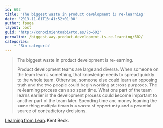 ```yaml
---
id: 602
title: 'The biggest waste in product development is re-learning'
date: '2013-11-01T13:41:52+01:00'
author: fpuga
layout: post
guid: 'http://conocimientoabierto.es/?p=602'
permalink: /biggest-way-product-development-is-re-learning/602/
categories:
    - 'Sin categoría'
---
```


> The biggest waste in product development is re-learning.
> 
> Product development teams are large and diverse. When someone on the team learns something, that knowledge needs to spread quickly to the whole team. Otherwise, someone else could learn an opposing truth and the two people could begin working at cross purposes. The re-learning process can also span time. What one part of the team learns earlier in the development process could become important to another part of the team later. Spending time and money learning the same thing multiple times is a waste of opportunity and a potential source of contradictory decisions.

[Learning from Lean](http://www.threeriversinstitute.org/LearningFromLean.html). Kent Beck.
